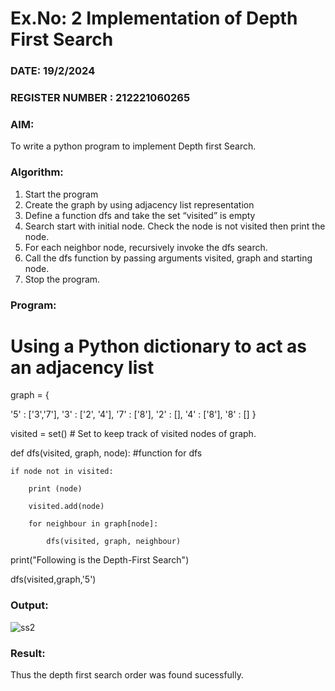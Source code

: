 
# Ex.No: 2  Implementation of Depth First Search
### DATE:  19/2/2024
### REGISTER NUMBER : 212221060265
### AIM: 
To write a python program to implement Depth first Search. 
### Algorithm:
1. Start the program
2. Create the graph by using adjacency list representation
3. Define a function dfs and take the set “visited” is empty 
4. Search start with initial node. Check the node is not visited then print the node.
5. For each neighbor node, recursively invoke the dfs search.
6. Call the dfs function by passing arguments visited, graph and starting node.
7. Stop the program.
### Program:
# Using a Python dictionary to act as an adjacency list
graph = {

  '5' : ['3','7'],
  '3' : ['2', '4'],
  '7' : ['8'],
  '2' : [],
  '4' : ['8'],
  '8' : []
}

visited = set() # Set to keep track of visited nodes of graph.

def dfs(visited, graph, node):  #function for dfs 

    if node not in visited:
    
        print (node)
        
        visited.add(node)
        
        for neighbour in graph[node]:
        
            dfs(visited, graph, neighbour)

print("Following is the Depth-First Search")

dfs(visited,graph,'5')


### Output:

![ss2](https://github.com/DrUmaRaniV/AI_Lab_2023-24/assets/159005642/5437b418-61d4-49a3-8bff-d95b03ed8dde)

### Result:
Thus the depth first search order was found sucessfully.
